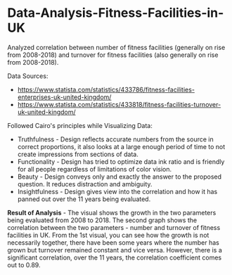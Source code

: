 # Data-Analysis-Fitness-Facilities-in-UK

Analyzed correlation between number of fitness facilities (generally on rise from 2008-2018) and turnover for fitness facilities (also generally on rise from 2008-2018). 

Data Sources:
* https://www.statista.com/statistics/433786/fitness-facilities-enterprises-uk-united-kingdom/
* https://www.statista.com/statistics/433818/fitness-facilities-turnover-uk-united-kingdom/

Followed Cairo's principles while Visualizing Data:
* Truthfulness - Design reflects accurate numbers from the source in correct proportions, it also looks at a large enough period of time to not create impressions from sections of data.
* Functionality - Design has tried to optimize data ink ratio and is friendly for all people regardless of limitations of color vision.
* Beauty - Design conveys only and exactly the answer to the proposed question. It reduces distraction and ambiguity.
* Insightfulness - Design gives view into the correlation and how it has panned out over the 11 years being evaluated.

**Result of Analysis** - The visual shows the growth in the two parameters being evaluated from 2008 to 2018. The second graph shows the correlation between the two parameters - number and turnover of fitness facilities in UK. From the 1st visual, you can see how the growth is not necessarily together, there have been some years where the number has grown but turnover remained constant and vice versa. However, there is a significant correlation, over the 11 years, the correlation coefficient comes out to 0.89.

